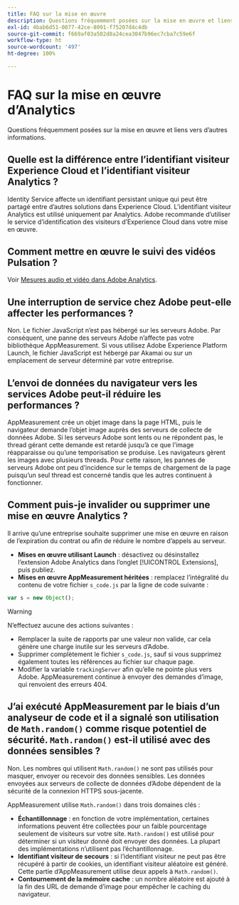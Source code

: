 ```yaml
---
title: FAQ sur la mise en œuvre
description: Questions fréquemment posées sur la mise en œuvre et liens vers d’autres informations.
exl-id: 4bab6d51-0077-42ce-8091-f75207d4c4db
source-git-commit: f669af03a502d8a24cea3047b96ec7cba7c59e6f
workflow-type: ht
source-wordcount: '497'
ht-degree: 100%

---
```


# FAQ sur la mise en œuvre d’Analytics

Questions fréquemment posées sur la mise en œuvre et liens vers d’autres informations.

## Quelle est la différence entre l’identifiant visiteur Experience Cloud et l’identifiant visiteur Analytics ?

Identity Service affecte un identifiant persistant unique qui peut être partagé entre d’autres solutions dans Experience Cloud. L’identifiant visiteur Analytics est utilisé uniquement par Analytics. Adobe recommande d’utiliser le service d’identification des visiteurs d’Experience Cloud dans votre mise en œuvre.

## Comment mettre en œuvre le suivi des vidéos Pulsation ?

Voir [Mesures audio et vidéo dans Adobe Analytics](https://experienceleague.adobe.com/docs/media-analytics/using/media-overview.html?lang=fr).

## Une interruption de service chez Adobe peut-elle affecter les performances ?

Non. Le fichier JavaScript n’est pas hébergé sur les serveurs Adobe. Par conséquent, une panne des serveurs Adobe n’affecte pas votre bibliothèque AppMeasurement. Si vous utilisez Adobe Experience Platform Launch, le fichier JavaScript est hébergé par Akamai ou sur un emplacement de serveur déterminé par votre entreprise.

## L’envoi de données du navigateur vers les services Adobe peut-il réduire les performances ?

AppMeasurement crée un objet image dans la page HTML, puis le navigateur demande l’objet image auprès des serveurs de collecte de données Adobe. Si les serveurs Adobe sont lents ou ne répondent pas, le thread gérant cette demande est retardé jusqu’à ce que l’image réapparaisse ou qu’une temporisation se produise. Les navigateurs gèrent les images avec plusieurs threads. Pour cette raison, les pannes de serveurs Adobe ont peu d’incidence sur le temps de chargement de la page puisqu’un seul thread est concerné tandis que les autres continuent à fonctionner.

## Comment puis-je invalider ou supprimer une mise en œuvre Analytics ?

Il arrive qu’une entreprise souhaite supprimer une mise en œuvre en raison de l’expiration du contrat ou afin de réduire le nombre d’appels au serveur.

* **Mises en œuvre utilisant Launch** : désactivez ou désinstallez l’extension Adobe Analytics dans l’onglet [!UICONTROL Extensions], puis publiez.
* **Mises en œuvre AppMeasurement héritées** : remplacez l’intégralité du contenu de votre fichier `s_code.js` par la ligne de code suivante :

```js
var s = new Object();
```

>[!WARNING]
>
>N’effectuez aucune des actions suivantes :
>
>* Remplacer la suite de rapports par une valeur non valide, car cela génère une charge inutile sur les serveurs d’Adobe.
>* Supprimer complètement le fichier `s_code.js`, sauf si vous supprimez également toutes les références au fichier sur chaque page.
>* Modifier la variable `trackingServer` afin qu’elle ne pointe plus vers Adobe. AppMeasurement continue à envoyer des demandes d’image, qui renvoient des erreurs 404.


## J’ai exécuté AppMeasurement par le biais d’un analyseur de code et il a signalé son utilisation de `Math.random()` comme risque potentiel de sécurité. `Math.random()` est-il utilisé avec des données sensibles ?

Non. Les nombres qui utilisent `Math.random()` ne sont pas utilisés pour masquer, envoyer ou recevoir des données sensibles. Les données envoyées aux serveurs de collecte de données d’Adobe dépendent de la sécurité de la connexion HTTPS sous-jacente. <!-- AN-173590 -->

AppMeasurement utilise `Math.random()` dans trois domaines clés :

* **Échantillonnage** : en fonction de votre implémentation, certaines informations peuvent être collectées pour un faible pourcentage seulement de visiteurs sur votre site. `Math.random()` est utilisé pour déterminer si un visiteur donné doit envoyer des données. La plupart des implémentations n’utilisent pas l’échantillonnage.
* **Identifiant visiteur de secours** : si l’identifiant visiteur ne peut pas être récupéré à partir de cookies, un identifiant visiteur aléatoire est généré. Cette partie d’AppMeasurement utilise deux appels à `Math.random()`.
* **Contournement de la mémoire cache** : un nombre aléatoire est ajouté à la fin des URL de demande d’image pour empêcher le caching du navigateur.
